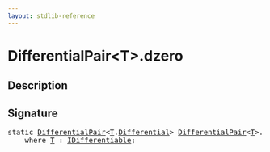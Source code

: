```yaml
---
layout: stdlib-reference
---
```


# DifferentialPair\<T\>\.dzero

## Description





## Signature 

<pre>
<span class='code_keyword'>static</span> <a href="/stdlib-reference/types/DifferentialPair/index" class="code_type">DifferentialPair</a>&lt;<a href="/stdlib-reference/types/DifferentialPair/index#typeparam-T" class="code_type">T</a>.<a href="/stdlib-reference/types/DifferentialPair/Differential" class="code_type">Differential</a>&gt; <a href="/stdlib-reference/types/DifferentialPair/index" class="code_type">DifferentialPair</a>&lt;<a href="/stdlib-reference/types/DifferentialPair/index#typeparam-T" class="code_type">T</a>&gt;.<a href="/stdlib-reference/types/DifferentialPair/dzero">dzero</a>()
    <span class='code_keyword'>where</span> <a href="/stdlib-reference/types/DifferentialPair/index#typeparam-T" class="code_type">T</a> : <a href="/stdlib-reference/interfaces/IDifferentiable/index">IDifferentiable</a>;

</pre>

